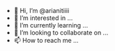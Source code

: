 - 👋 Hi, I’m @arianitiiii
- 👀 I’m interested in ...
- 🌱 I’m currently learning ...
- 💞️ I’m looking to collaborate on ...
- 📫 How to reach me ...

<!---
arianitiiii/arianitiiii is a ✨ special ✨ repository because its `README.md` (this file) appears on your GitHub profile.
You can click the Preview link to take a look at your changes.
--->
